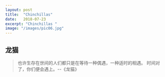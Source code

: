 ```yaml
---
layout: post
title:  "Chinchillas"
date:   2018-07-23
excerpt: "Chinchillas "
image: "/images/pic06.jpg"
---
```


## 龙猫

> 也许生存在世间的人们都只是在等待一种偶遇，一种适时的相遇。
时间对了，你们便会遇上。--《龙猫》


